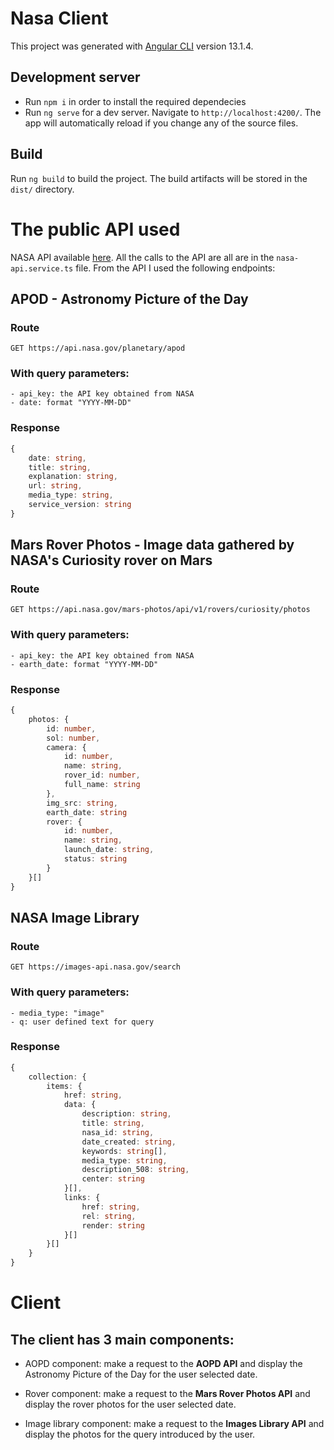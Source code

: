 # Nasa Client

This project was generated with [Angular CLI](https://github.com/angular/angular-cli) version 13.1.4.

## Development server

- Run `npm i` in order to install the required dependecies
- Run `ng serve` for a dev server. Navigate to `http://localhost:4200/`. The app will automatically reload if you change any of the source files.

## Build

Run `ng build` to build the project. The build artifacts will be stored in the `dist/` directory.

# The public API used

NASA API available [here](https://api.nasa.gov/). All the calls to the API are all are in the `nasa-api.service.ts` file. From the API I used the following endpoints: 

## <b>APOD</b> - Astronomy Picture of the Day

### Route
```
GET https://api.nasa.gov/planetary/apod
```
### With query parameters: 
```
- api_key: the API key obtained from NASA 
- date: format "YYYY-MM-DD"
```
### Response 

```ts
{
    date: string,
    title: string,
    explanation: string,
    url: string,
    media_type: string,
    service_version: string
}
```

## <b>Mars Rover Photos</b> - Image data gathered by NASA's Curiosity rover on Mars

### Route
```
GET https://api.nasa.gov/mars-photos/api/v1/rovers/curiosity/photos
```
### With query parameters: 
```
- api_key: the API key obtained from NASA 
- earth_date: format "YYYY-MM-DD"
```

### Response 

```ts
{
    photos: {
        id: number,
        sol: number,
        camera: {
            id: number,
            name: string,
            rover_id: number,
            full_name: string 
        },
        img_src: string,
        earth_date: string
        rover: {
            id: number,
            name: string,
            launch_date: string,
            status: string
        }
    }[]
}
```

## <b>NASA Image Library</b> 

### Route
```
GET https://images-api.nasa.gov/search
```
### With query parameters: 
```
- media_type: "image"
- q: user defined text for query
```

### Response 

```ts
{
    collection: {
        items: {
            href: string,
            data: {
                description: string,
                title: string,
                nasa_id: string,
                date_created: string,
                keywords: string[],
                media_type: string,
                description_508: string,
                center: string
            }[],
            links: {
                href: string,
                rel: string,
                render: string
            }[]
        }[]
    }
}
```

# Client

## The client has 3 main components: 

- AOPD component: make a request to the <b>AOPD API</b> and display the Astronomy Picture of the Day for the user selected date.

- Rover component: make a request to the <b>Mars Rover Photos API</b> and display the rover photos for the user selected date.

- Image library component: make a request to the <b>Images Library API</b> and display the photos for the query introduced by the user.

